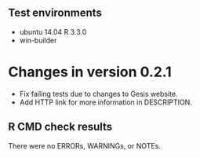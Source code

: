 ## Test environments
* ubuntu 14.04 R 3.3.0
* win-builder

# Changes in version 0.2.1

* Fix failing tests due to changes to Gesis website.
* Add HTTP link for more information in DESCRIPTION.

## R CMD check results
There were no ERRORs, WARNINGs, or NOTEs. 
